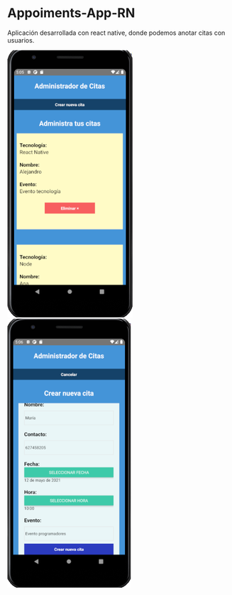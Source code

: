 ﻿# Appoiments-App-RN
Aplicación desarrollada con react native, donde podemos anotar citas con usuarios.

![appoiments app](https://github.com/saragb91/Appoiment-App-RN/blob/main/administrador%20de%20citas.png) 
![appoiments app](https://github.com/saragb91/Appoiment-App-RN/blob/main/administrador%20de%20citas2.png)
